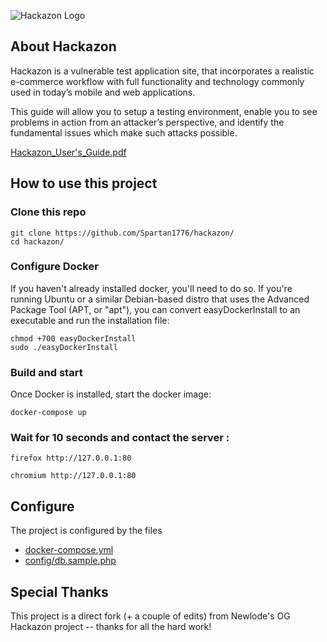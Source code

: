 ![Hackazon Logo](https://github.com/rapid7/hackazon/blob/master/web/images/Hackazon.png?raw=true "Hackazon Logo")


## About Hackazon
Hackazon is a vulnerable test application site, that incorporates a realistic e-commerce workflow with full functionality and technology commonly used in today’s mobile and web applications.

This guide will allow you to setup a testing environment, enable you to see problems in action from an attacker’s perspective, and identify the fundamental issues which make such attacks possible.

[Hackazon_User's_Guide.pdf](https://community.rapid7.com/servlet/JiveServlet/downloadBody/3452-102-3-8267/Hackazon_User%27s_Guide.pdf)

## How to use this project 

### Clone this repo 
```shell
git clone https://github.com/Spartan1776/hackazon/
cd hackazon/
```

### Configure Docker
If you haven't already installed docker, you'll need to do so. If you're running Ubuntu or a similar Debian-based distro that uses the Advanced Package Tool (APT, or "apt"), you can convert easyDockerInstall to an executable and run the installation file:
```shell
chmod +700 easyDockerInstall
sudo ./easyDockerInstall
```

### Build and start
Once Docker is installed, start the docker image:
```shell
docker-compose up
```

### Wait for 10 seconds and contact the server :
```shell
firefox http://127.0.0.1:80

chromium http://127.0.0.1:80
```

## Configure

The project is configured by the files 
- [docker-compose.yml](https://github.com/Newlode/hackazon/blob/master/docker-compose.yml)
- [config/db.sample.php](https://github.com/Newlode/hackazon/blob/master/docker-compose.yml)

## Special Thanks
This project is a direct fork (+ a couple of edits) from Newlode's OG Hackazon project -- thanks for all the hard work!
